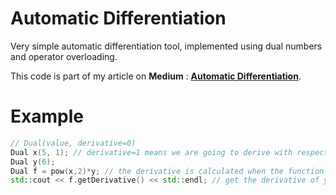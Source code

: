 # Automatic Differentiation

Very simple automatic differentiation tool, implemented using dual numbers and operator overloading.

This code is part of my article on **Medium** : **[Automatic Differentiation](https://medium.com/@omaraflak/automatic-differentiation-4d26d03b7508)**.

# Example

```c++
// Dual(value, derivative=0)
Dual x(5, 1); // derivative=1 means we are going to derive with respect to this variable.
Dual y(6);
Dual f = pow(x,2)*y; // the derivative is calculated when the function is computed.
std::cout << f.getDerivative() << std::endl; // get the derivative of y*x^2 with respect to x, evaluated at (x=5,y=6).
```
